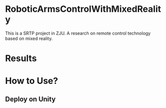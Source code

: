 # RoboticArmsControlWithMixedReality
This is a SRTP project in ZJU. A research on remote control technology based on mixed reality.

# Results

# How to Use?
## Deploy on Unity
